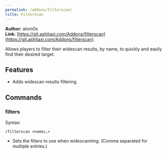 ```yaml
---
permalink: /addons/filterscan/
title: FilterScan
---
```


**Author:** atom0s<br/>
**Link:** [https://git.ashitaxi.com/Addons/filterscan](https://git.ashitaxi.com/Addons/filterscan)

Allows players to filter their widescan results, by name, to quickly and easily find their desired target.

## Features

  * Adds widescan results filtering.

## Commands

### filters
Syntax:
```
/filterscan <names,>
```
  * Sets the filters to use when widescanning. (Comma separated for multiple entries.)
